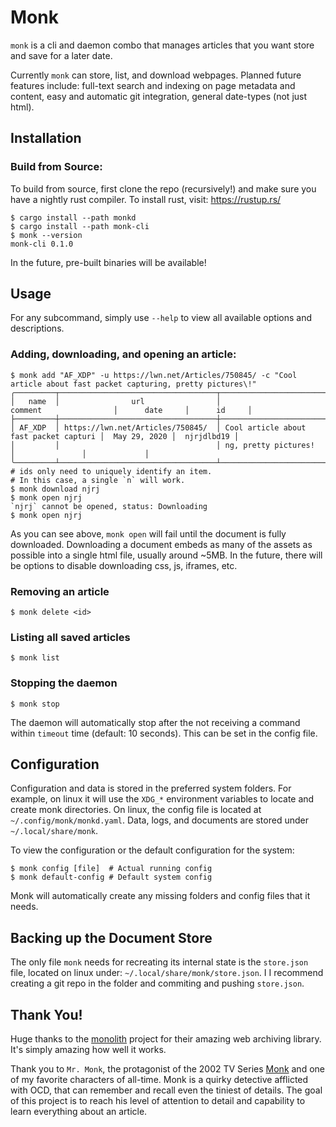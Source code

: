 # Monk

`monk` is a cli and daemon combo that manages articles that you want store and save for a later date.

Currently `monk` can store, list, and download webpages. Planned future features include: full-text search and indexing on page metadata and content, easy and automatic git integration, general date-types (not just html).

## Installation

### Build from Source:

To build from source, first clone the repo (recursively!) and make sure you have a nightly rust compiler. To install rust, visit: https://rustup.rs/

```
$ cargo install --path monkd
$ cargo install --path monk-cli
$ monk --version
monk-cli 0.1.0
```

In the future, pre-built binaries will be available!

## Usage

For any subcommand, simply use `--help` to view all available options and descriptions.

### Adding, downloading, and opening an article:
```
$ monk add "AF_XDP" -u https://lwn.net/Articles/750845/ -c "Cool article about fast packet capturing, pretty pictures\!"
╭─────────┬───────────────────────────────────┬────────────────────────────────────────┬───────────────┬─────────────╮
│   name  │                url                │                 comment                │      date     │      id     │
├─────────┼───────────────────────────────────┼────────────────────────────────────────┼───────────────┼─────────────┤
│ AF_XDP  │ https://lwn.net/Articles/750845/  │ Cool article about fast packet capturi │  May 29, 2020 │  njrjdlbd19 │
│         │                                   │ ng, pretty pictures!                   │               │             │
╰─────────┴───────────────────────────────────┴────────────────────────────────────────┴───────────────┴─────────────╯
# ids only need to uniquely identify an item. 
# In this case, a single `n` will work.
$ monk download njrj
$ monk open njrj
`njrj` cannot be opened, status: Downloading
$ monk open njrj
```

As you can see above, `monk open` will fail until the document is fully downloaded. Downloading a document embeds as many of the assets as possible into a single html file, usually around ~5MB. In the future, there will be options to disable downloading css, js, iframes, etc.

### Removing an article
```
$ monk delete <id>
```

### Listing all saved articles
```
$ monk list
```

### Stopping the daemon
```
$ monk stop
```

The daemon will automatically stop after the not receiving a command within `timeout` time (default: 10 seconds). This can be set in the config file.

## Configuration

Configuration and data is stored in the preferred system folders. For example, on linux it will use the `XDG_*` environment variables to locate and create monk directories. On linux, the config file is located at `~/.config/monk/monkd.yaml`. Data, logs, and documents are stored under `~/.local/share/monk`.

To view the configuration or the default configuration for the system:

```
$ monk config [file]  # Actual running config
$ monk default-config # Default system config
```

Monk will automatically create any missing folders and config files that it needs.

## Backing up the Document Store

The only file `monk` needs for recreating its internal state is the `store.json` file, located on linux under: `~/.local/share/monk/store.json`. I I recommend creating a git repo in the folder and commiting and pushing `store.json`.

## Thank You!

Huge thanks to the [monolith](https://github.com/Y2Z/monolith) project for their amazing web archiving library. It's simply amazing how well it works.

Thank you to `Mr. Monk`, the protagonist of the 2002 TV Series [Monk](https://en.wikipedia.org/wiki/Monk_(TV_series)) and one of my favorite characters of all-time. Monk is a quirky detective afflicted with OCD, that can remember and recall even the tiniest of details. The goal of this project is to reach his level of attention to detail and capability to learn everything about an article.